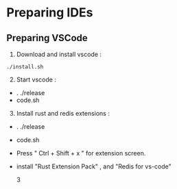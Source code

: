 # Preparing IDEs

## Preparing VSCode 

1. Download and install vscode :
```
./install.sh
```

2. Start vscode :
  - . ./release
  - code.sh

3. Install rust and redis extensions :
  - . ./release
  - code.sh
  - Press " Ctrl + Shift + x "  for extension screen.
  - install "Rust Extension Pack" , and "Redis for vs-code" 

     3


